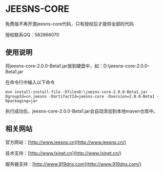 # JEESNS-CORE

免费版不再开源jeesns-core代码，只有授权后才提供全部的代码

授权联系QQ：582866070

## 使用说明

将jeesns-core-2.0.0-Beta1.jar放到硬盘中，如：D:\jeesns-core-2.0.0-Beta1.jar

在命令行中输入以下命令

`mvn install:install-file -Dfile=D:\jeesns-core-2.0.0-Beta1.jar -DgroupId=cn.jeesns -DartifactId=jeesns-core -Dversion=2.0.0-Beta1 -Dpackaging=jar`

执行成功后，jeesns-core-2.0.0-Beta1.jar会自动添加到本地maven仓库中。


## 相关网站

官方网站：[http://www.jeesns.cn](http://www.jeesns.cn/)

技术支持：[http://www.lxinet.cn](http://www.lxinet.cn/)

服务器支持：[http://www.919dns.com](http://www.919dns.com/)
